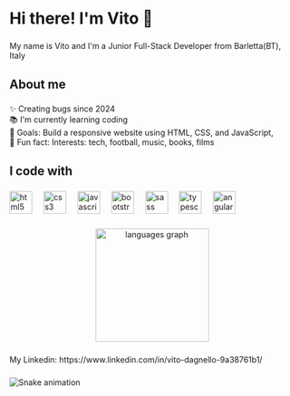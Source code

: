 <h1 align="left">Hi there! I'm Vito 👋</h1>

###

<p align="left">My name is Vito and I'm a Junior Full-Stack Developer from Barletta(BT), Italy</p>

###

<h2 align="left">About me</h2>

###

<p align="left">✨ Creating bugs since 2024<br>📚 I'm currently learning coding<br>🎯 Goals: Build a responsive website using HTML, CSS, and JavaScript, <br>🎲 Fun fact: Interests: tech, football, music, books, films</p>

###

<h2 align="left">I code with</h2>

###

<div align="left">
  <img src="https://cdn.jsdelivr.net/gh/devicons/devicon/icons/html5/html5-original.svg" height="40" alt="html5 logo"  />
  <img width="12" />
  <img src="https://cdn.jsdelivr.net/gh/devicons/devicon/icons/css3/css3-original.svg" height="40" alt="css3 logo"  />
  <img width="12" />
  <img src="https://cdn.jsdelivr.net/gh/devicons/devicon/icons/javascript/javascript-original.svg" height="40" alt="javascript logo"  />
  <img width="12" />
  <img src="https://cdn.jsdelivr.net/gh/devicons/devicon/icons/bootstrap/bootstrap-original.svg" height="40" alt="bootstrap logo"  />
  <img width="12" />
  <img src="https://cdn.jsdelivr.net/gh/devicons/devicon/icons/sass/sass-original.svg" height="40" alt="sass logo"  />
  <img width="12" />
  <img src="https://cdn.jsdelivr.net/gh/devicons/devicon/icons/typescript/typescript-original.svg" height="40" alt="typescript logo"  />
  <img width="12" />
  <img src="https://cdn.jsdelivr.net/gh/devicons/devicon/icons/angularjs/angularjs-original.svg" height="40" alt="angularjs logo"  />
</div>

###

<div align="center">
  <img src="https://github-readme-stats.vercel.app/api/top-langs?username=vitod-ag&locale=en&hide_title=false&layout=compact&card_width=320&langs_count=5&theme=dracula&hide_border=false&order=2" height="200" alt="languages graph"  />
</div>

###

<p align="left">My Linkedin:  https://www.linkedin.com/in/vito-dagnello-9a38761b1/</p>

###

<img src="https://raw.githubusercontent.com/vitod-ag/vitod-ag/output/snake.svg" alt="Snake animation" />

###
